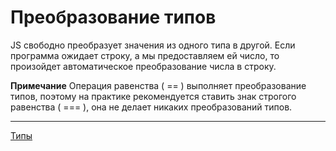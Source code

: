 # Преобразование типов
JS свободно преобразует значения из одного типа в другой. Если программа ожидает строку, а мы предоставляем ей число, то произойдет автоматическое преобразование числа в строку.

**Примечание**
Операция равенства ( == ) выполняет преобразование типов, поэтому на практике рекомендуется ставить знак строгого равенства ( === ), она не делает никаких преобразований типов.

---
[Типы](Типы)
